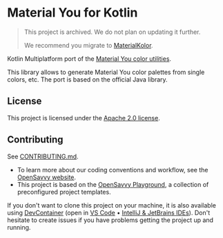 # Material You for Kotlin

> This project is archived.
> We do not plan on updating it further.
> 
> We recommend you migrate to [MaterialKolor](https://materialkolor.com/).

Kotlin Multiplatform port of the [Material You color utilities](https://github.com/material-foundation/material-color-utilities).

This library allows to generate Material You color palettes from single colors, etc.
The port is based on the official Java library.

## License

This project is licensed under the [Apache 2.0 license](LICENSE).

## Contributing

See [CONTRIBUTING.md](CONTRIBUTING.md).
- To learn more about our coding conventions and workflow, see the [OpenSavvy website](https://opensavvy.dev/open-source/index.html).
- This project is based on the [OpenSavvy Playground](docs/playground/README.md), a collection of preconfigured project templates.

If you don't want to clone this project on your machine, it is also available using [DevContainer](https://containers.dev/) (open in [VS Code](https://code.visualstudio.com/docs/devcontainers/containers) • [IntelliJ & JetBrains IDEs](https://www.jetbrains.com/help/idea/connect-to-devcontainer.html)). Don't hesitate to create issues if you have problems getting the project up and running.
